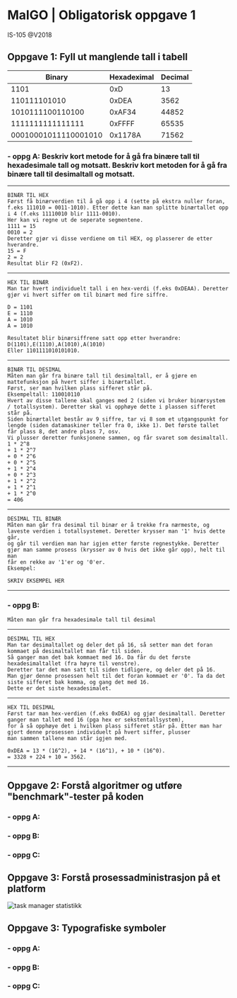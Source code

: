 # MalGO | Obligatorisk oppgave 1
IS-105 @V2018

## Oppgave 1: Fyll ut manglende tall i tabell

Binary|Hexadeximal|Decimal
---|---|---
1101|0xD|13
110111101010|0xDEA|3562
1010111100110100|0xAF34|44852
1111111111111111|0xFFFF|65535
00010001011110001010|0x1178A|71562

### - oppg A: Beskriv kort metode for å gå fra binære tall til hexadesimale tall og motsatt. Beskriv kort metoden for å gå fra binære tall til desimaltall og motsatt.

----------------------------------------------------------------------------------------------------------
	BINÆR TIL HEX
	Først få binærverdien til å gå opp i 4 (sette på ekstra nuller foran, f.eks 111010 = 0011-1010). Etter dette kan man splitte binærtallet opp i 4 (f.eks 11110010 blir 1111-0010). 
	Her kan vi regne ut de seperate segmentene.
	1111 = 15
	0010 = 2
	Deretter gjør vi disse verdiene om til HEX, og plasserer de etter hverandre.
	15 = F
	2 = 2
	Resultat blir F2 (0xF2).
----------------------------------------------------------------------------------------------------------
	HEX TIL BINÆR
	Man tar hvert individuelt tall i en hex-verdi (f.eks 0xDEAA). Deretter gjør vi hvert siffer om til binært med fire siffre.

	D = 1101
	E = 1110
	A = 1010
	A = 1010

	Resultatet blir binærsiffrene satt opp etter hverandre: D(1101),E(1110),A(1010),A(1010)
	Eller 1101111010101010.
----------------------------------------------------------------------------------------------------------
	BINÆR TIL DESIMAL
	Måten man går fra binære tall til desimaltall, er å gjøre en mattefunksjon på hvert siffer i binærtallet. 
	Først, ser man hvilken plass sifferet står på. 
	Eksempeltall: 110010110
	Hvert av disse tallene skal ganges med 2 (siden vi bruker binærsystem / totallsystem). Deretter skal vi opphøye dette i plassen sifferet står på.
	Siden binærtallet består av 9 siffre, tar vi 8 som et utgangspunkt for lengde (siden datamaskiner teller fra 0, ikke 1). Det første tallet får plass 8, det andre plass 7, osv. 
	Vi plusser deretter funksjonene sammen, og får svaret som desimaltall.
	1 * 2^8
	+ 1 * 2^7
	+ 0 * 2^6
	+ 0 * 2^5
	+ 1 * 2^4
	+ 0 * 2^3
	+ 1 * 2^2
	+ 1 * 2^1
	+ 1 * 2^0
	= 406
----------------------------------------------------------------------------------------------------------
	DESIMAL TIL BINÆR
	Måten man går fra desimal til binær er å trekke fra nærmeste, og laveste verdien i totallsystemet. Deretter krysser man '1' hvis dette går,
	og går til verdien man har igjen etter første regnestykke. Deretter gjør man samme prosess (krysser av 0 hvis det ikke går opp), helt til man
	får en rekke av '1'er og '0'er.
	Eksempel: 

	SKRIV EKSEMPEL HER
----------------------------------------------------------------------------------------------------------


### - oppg B: 

	Måten man går fra hexadesimale tall til desimal
----------------------------------------------------------------------------------------------------------
	DESIMAL TIL HEX
	Man tar desimaltallet og deler det på 16, så setter man det foran kommaet på desimaltallet man får til siden. 
	Så ganger man det bak kommaet med 16. Da får du det første hexadesimaltallet (fra høyre til venstre).
	Deretter tar det man satt til siden tidligere, og deler det på 16. 
	Man gjør denne prosessen helt til det foran kommaet er '0'. Ta da det siste sifferet bak komma, og gang det med 16. 
	Dette er det siste hexadesimalet. 
----------------------------------------------------------------------------------------------------------
	HEX TIL DESIMAL
	Først tar man hex-verdien (f.eks 0xDEA) og gjør desimaltall. Deretter ganger man tallet med 16 (pga hex er sekstentallsystem),
	for å så opphøye det i hvilken plass sifferet står på. Etter man har gjort denne prosessen individuelt på hvert siffer, plusser 
	man sammen tallene man står igjen med.

	0xDEA = 13 * (16^2), + 14 * (16^1), + 10 * (16^0).
	= 3328 + 224 + 10 = 3562.
----------------------------------------------------------------------------------------------------------

## Oppgave 2: Forstå algoritmer og utføre "benchmark"-tester på koden
### - oppg A:
### - oppg B:
### - oppg C:

## Oppgave 3: Forstå prosessadministrasjon på et platform
![task manager statistikk](https://raw.githubusercontent.com/StavenX/IS-105_obOppg_1/master/images/2018-02-06.png "LogoTitleText 1")

## Oppgave 3: Typografiske symboler
### - oppg A:
### - oppg B:
### - oppg C:

